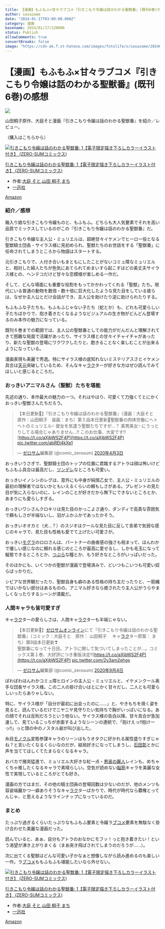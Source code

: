 ```yaml
---
title: 【漫画】もふもふ×甘々ラブコメ『引きこもり令嬢は話のわかる聖獣番』(既刊6巻)の感想
author: sasazame
date: "2024-01-17T03:00:00.000Z"
category: 漫画
basename: 2024/01/17/120000
status: Publish
allowComments: true
convertBreaks: false
image: "https://cdn-ak.f.st-hatena.com/images/fotolife/s/sasazame/20240116/20240116175402.png"
---
```

# 【漫画】もふもふ×甘々ラブコメ『引きこもり令嬢は話のわかる聖獣番』(既刊6巻)の感想

![](https://cdn-ak.f.st-hatena.com/images/fotolife/s/sasazame/20240116/20240116175402.png)

山田桐子原作、大庭そと漫画『引きこもり令嬢は話のわかる聖獣番』を紹介／レビュー。

（購入はこちらから）

[![引きこもり令嬢は話のわかる聖獣番: 1【電子限定描き下ろしカラーイラスト付き】 (ZERO-SUMコミックス)](https://m.media-amazon.com/images/I/51iCm7XWO4L._SL500_.jpg "引きこもり令嬢は話のわかる聖獣番: 1【電子限定描き下ろしカラーイラスト付き】 (ZERO-SUMコミックス)")](https://www.amazon.co.jp/dp/B08D91M8Y7?tag=mochig08-22&linkCode=ogi&th=1&psc=1)

[引きこもり令嬢は話のわかる聖獣番: 1【電子限定描き下ろしカラーイラスト付き】 (ZERO-SUMコミックス)](https://www.amazon.co.jp/dp/B08D91M8Y7?tag=mochig08-22&linkCode=ogi&th=1&psc=1)

-   作者:[大庭 そと](https://d.hatena.ne.jp/keyword/%C2%E7%C4%ED%20%A4%BD%A4%C8),[山田 桐子](https://d.hatena.ne.jp/keyword/%BB%B3%C5%C4%20%B6%CD%BB%D2),[まち](https://d.hatena.ne.jp/keyword/%A4%DE%A4%C1)
-   [一迅社](https://d.hatena.ne.jp/keyword/%B0%EC%BF%D7%BC%D2)

[Amazon](https://www.amazon.co.jp/dp/B08D91M8Y7?tag=mochig08-22&linkCode=ogi&th=1&psc=1)

<!-- Extended Body -->

### 紹介／感想

箱入り娘な引きこもり令嬢ものと、もふもふ。どちらも大人気要素でそれを高い品質でミックスしているのがこの『引きこもり令嬢は話のわかる聖獣番』だ。

引きこもり令嬢な主人公・ミュリエルは、超絶甘々イケメンでヒーロー役となる聖獣騎士団長・サイラス様に見初められ、聖獣たちのお世話をする「聖獣番」に任命されてしまうところから物語はスタートする。

元引きこもりで、人付き合いもまともにしたことがないコミュ障なミュリエルと、相対した婦人たちが色気にあてられてめまいすら起こすほどの美丈夫サイラス様との、ヘンテコだけど甘々な恋模様が楽しめる一作だ。

  

そして、どんな場面にも重要な役割をもってかかわってくれる「聖獣」たち。現代にいる普通の動物を数倍・数十倍に巨大化したような見た目をしている彼らは、なぜか主人公とだけ会話ができ、主人公を助けたり逆に助けられたりする。

もふもふな子たちも、もふもふじゃない子たち（蛇とか）も、どれも可愛らしい子たちばかりで、抱き着きたくなるようなビジュアルの生き物がどんどん登場するのみ本作の魅力になっている。

  

既刊６巻までの範囲では、主人公の聖獣番としての能力がだんだんと理解されてきて困難な局面で活躍があったり、サイラス様との甘々イチャイチャがあったり、新たな聖獣の登場にワクワクしたりと、飽きることなく楽しむことが出来るようになっている。

漫画表現も美麗で秀逸。特にサイラス様の底知れないミステリアスさとイケメン具合は[天元](https://d.hatena.ne.jp/keyword/%C5%B7%B8%B5)突破しているため、そんなキャ[ラク](https://d.hatena.ne.jp/keyword/%A5%E9%A5%AF)ターが好きな方はぜひ読んでみてほしいと感じるところだ。

### おっきいアニマルさん（聖獣）たちを堪能

先述の通り、本作最大の魅力の一つ。それはやはり、可愛くて力強くてとにかくおっきい聖獣さんたちだろう。

> 【本日更新🐰】『引きこもり令嬢は話のわかる聖獣番』（漫画：大庭そと　原作：山田桐子　装画：まち）第５話本日更新🥕聖獣番の肉体労働にヘトヘトのミュリエル💦 彼女を気遣う聖獣たちですが…？ 美男美女✨にうっとりしてる場合じゃありません…‼ このお仕事、大変です‼[https://t.co/aXjbWS2F4P](https://t.co/aXjbWS2F4P) [pic.twitter.com/abREt4kXe1](https://t.co/abREt4kXe1)
> 
> — [ゼロサム](https://d.hatena.ne.jp/keyword/%A5%BC%A5%ED%A5%B5%A5%E0)編集部 (@comic\_zerosum) [2020年4月3日](https://twitter.com/comic_zerosum/status/1245929799559688193?ref_src=twsrc%5Etfw)

おっきいうさぎで、聖獣騎士団のトップの位置に君臨するアトラは顔は怖いけどもふもふ具合は最高だし、[ツンデレ](https://d.hatena.ne.jp/keyword/%A5%C4%A5%F3%A5%C7%A5%EC)なところも可愛い。

おっきいイノシシのレグは、意外にも中身が純情乙女で、主人公・ミュリエルの最初の理解者ではないかともいえるくらいの頼もしさがある。プレゼントの見た目が気に入らないのに、レインのことが好きだから無下にできないところとか、あまりにも愛らしすぎる。

おっきいワシさんクロキリは見た目のかっこよさ通り、ダンディで高貴な雰囲気で頼もしさが半端ないし、羽がふかふかであったかそう。

おっきいオオカミ（犬…？）のスジオはクールな見た目に反して舎弟で気弱な感じのキャラで、見た目も性格も愛でて上げたい可愛さが。

おっきい[モグラ](https://d.hatena.ne.jp/keyword/%A5%E2%A5%B0%A5%E9)のロロさんは、パートナーの曲者感の強さも相まって、ほんわかで優しい感じなのに頼れる感じのところが最高に愛せるし、しかも毛玉になって擬態できるところとか、[つぶら](https://d.hatena.ne.jp/keyword/%A4%C4%A4%D6%A4%E9)な瞳とか、もう好きなところがいっぱいだった。

  

そのほかにも、いくつかの聖獣が漫画で登場済みで、どいつもこいつも可愛い奴らばっかりだ。

シビアな世界観だったり、聖獣自身も癖のある性格の持ち主だったりと、一筋縄ではいかない部分はあるものの、アニマル好きなら癒されたり主人公がうらやましくなったりするシーンが満載だ。

### 人間キャラも皆可愛すぎ

キャ[ラク](https://d.hatena.ne.jp/keyword/%A5%E9%A5%AF)ターの愛らしさは、人間キャ[ラク](https://d.hatena.ne.jp/keyword/%A5%E9%A5%AF)ターも半端じゃない。

> 【本日更新🐰】[ゼロサムオンライン](https://d.hatena.ne.jp/keyword/%A5%BC%A5%ED%A5%B5%A5%E0%A5%AA%A5%F3%A5%E9%A5%A4%A5%F3)にて『引きこもり令嬢は話のわかる聖獣番』（コミック：大庭そと　原作： 山田桐子　 キャ[ラク](https://d.hatena.ne.jp/keyword/%A5%E9%A5%AF)ター原案： まち）第9話本日更新❣  
> 聖獣番になって十日目。アトラに関して気づいてしまったことが…。コミックス第１巻、大好評につき重版決定‼[https://t.co/aXjbWS2F4P](https://t.co/aXjbWS2F4P) [pic.twitter.com/2y3am2ehgs](https://t.co/2y3am2ehgs)
> 
> — [ゼロサム](https://d.hatena.ne.jp/keyword/%A5%BC%A5%ED%A5%B5%A5%E0)編集部 (@comic\_zerosum) [2020年9月4日](https://twitter.com/comic_zerosum/status/1301756950267396096?ref_src=twsrc%5Etfw)

ぽわぽわほんわかコミュ障ヒロインの主人公・ミュリエルと、イケメンクール奥手な団長サイラス様。この二人の掛け合いはとにかく甘々だし、二人とも可愛らしいったらありゃしない。

特に、サイラス様が「自分が最初に出会ったのに……」と、やきもちを焼く姿を見ると、読んでいるだけでニヤニヤ見守りたい気持ちで胸がいっぱいになる。あの顔でそれは反則だろうという他ない。サイラス様の告白以降、甘々具合が急加速して、見ているこっちが赤面するようなシーンの連続で、「抱けえっ!!抱けーっ!!」っと頭の中のノスタル爺が叫び出した。

  

糸目[モノクル](https://d.hatena.ne.jp/keyword/%A5%E2%A5%CE%A5%AF%A5%EB)変態参謀キャラのリーンはもうオタクに好かれる属性盛りすぎじゃね？と言いたくなるくらいなのだが、結局好きになってしまうし、[石田彰](https://d.hatena.ne.jp/keyword/%C0%D0%C5%C4%BE%B4)とかに声を当ててほしくてたまらなくなるキャラ。

おバカで猪突猛進で、ミュリエル大好きな紅一点・[男装の麗人](https://d.hatena.ne.jp/keyword/%C3%CB%C1%F5%A4%CE%CE%EF%BF%CD)レインも、めちゃくちゃ推したくなるキャラで素晴らしい。空気が読めない[脳筋](https://d.hatena.ne.jp/keyword/%C7%BE%B6%DA)キャラを美麗な女性で実現しているところがとても好き。

漫画の方ではまだ、その他の騎士団員の登場回数は少ないのだが、他のメンツも容姿端麗かつ一癖ありそうなキャ[ラク](https://d.hatena.ne.jp/keyword/%A5%E9%A5%AF)ターばかりで、時代が時代なら覇権とってんじゃ、と思えるようなラインナップになっているのだ。

### まとめ

たっぷり過ぎるくらいたっぷりなもふもふ要素と令嬢ラ[ブコメ](https://d.hatena.ne.jp/keyword/%A5%D6%A5%B3%A5%E1)要素を無駄なく掛け合わせた美麗な漫画だった。

読んでいると、あぁ、自分もアトラのおなかにモフッ！っと抱き着きたい！という渇望が沸き上がりまくる（まあ突き飛ばされてしまうのだろうが……）。

次に出てくる聖獣はどんな可愛い子かなぁと想像しながら読み進めるのも楽しい一作。ラ[ブコメ](https://d.hatena.ne.jp/keyword/%A5%D6%A5%B3%A5%E1)ももふもふも堪能したいなら外せない。

[![引きこもり令嬢は話のわかる聖獣番: 1【電子限定描き下ろしカラーイラスト付き】 (ZERO-SUMコミックス)](https://m.media-amazon.com/images/I/51iCm7XWO4L._SL500_.jpg "引きこもり令嬢は話のわかる聖獣番: 1【電子限定描き下ろしカラーイラスト付き】 (ZERO-SUMコミックス)")](https://www.amazon.co.jp/dp/B08D91M8Y7?tag=mochig08-22&linkCode=ogi&th=1&psc=1)

[引きこもり令嬢は話のわかる聖獣番: 1【電子限定描き下ろしカラーイラスト付き】 (ZERO-SUMコミックス)](https://www.amazon.co.jp/dp/B08D91M8Y7?tag=mochig08-22&linkCode=ogi&th=1&psc=1)

-   作者:[大庭 そと](https://d.hatena.ne.jp/keyword/%C2%E7%C4%ED%20%A4%BD%A4%C8),[山田 桐子](https://d.hatena.ne.jp/keyword/%BB%B3%C5%C4%20%B6%CD%BB%D2),[まち](https://d.hatena.ne.jp/keyword/%A4%DE%A4%C1)
-   [一迅社](https://d.hatena.ne.jp/keyword/%B0%EC%BF%D7%BC%D2)

[Amazon](https://www.amazon.co.jp/dp/B08D91M8Y7?tag=mochig08-22&linkCode=ogi&th=1&psc=1)